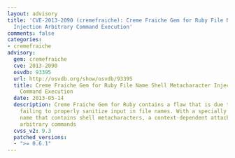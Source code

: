 ```yaml
---
layout: advisory
title: 'CVE-2013-2090 (cremefraiche): Creme Fraiche Gem for Ruby File Name Shell Metacharacter
  Injection Arbitrary Command Execution'
comments: false
categories:
- cremefraiche
advisory:
  gem: cremefraiche
  cve: 2013-2090
  osvdb: 93395
  url: http://osvdb.org/show/osvdb/93395
  title: Creme Fraiche Gem for Ruby File Name Shell Metacharacter Injection Arbitrary
    Command Execution
  date: 2013-05-14
  description: Creme Fraiche Gem for Ruby contains a flaw that is due to the program
    failing to properly sanitize input in file names. With a specially crafted file
    name that contains shell metacharacters, a context-dependent attacker can execute
    arbitrary commands
  cvss_v2: 9.3
  patched_versions:
  - ">= 0.6.1"
---
```

